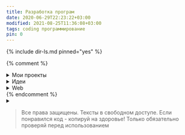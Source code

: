 ```yaml
---
title: Разработка програм
date: 2020-06-29T22:23:22+03:00
modified: 2021-08-25T11:36:08+03:00
tags: coding программирование
pin: 0
---
```



{% include dir-ls.md pinned="yes" %}

{% comment %}
<details markdown="1"><summary markdown="0">Мои проекты</summary>
{% include dir-ls.md tag="project" %}
</details>



<details markdown="1"><summary markdown="0">Идеи</summary>
{% include dir-ls.md dir="/projects/" tag="coding" %}
</details>

<details markdown="1"><summary markdown="0">Web</summary>
{% include dir-ls.md tag="web" %}
</details>
{% endcomment %}


<details>
<summary></summary>

- Фронтенд. Создание сайта, маркдаун
- Бэкенд. Настройка сервера, веб-приложений, телеграм боты
- Архитектура, управление
- Для мобильников и компов
- Микроконтроллеры. Embedded
- Прочее (тг боты)

</details>



> Все права защищены. Тексты в свободном доступе. Если понравился код - копируй на здоровье! Только обязательно проверяй перед использованием
